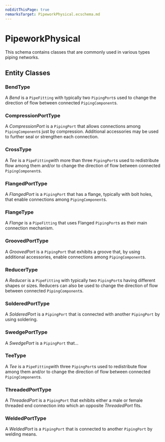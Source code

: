 ```yaml
---
noEditThisPage: true
remarksTarget: PipeworkPhysical.ecschema.md
---
```


# PipeworkPhysical

This schema contains classes that are commonly used in various types piping networks.

## Entity Classes

### BendType

A _Bend_ is a `PipeFitting` with typically two `PipingPort`s used to change the direction of flow between connected `PipingComponent`s.

### CompressionPortType

A _CompressionPort_ is a `PipingPort` that allows connections among `PipingComponent`s just by compression. Additional accessories may be used to further seal or strengthen each connection.

### CrossType

A _Tee_ is a `PipeFitting`with more than three `PipingPort`s used to redistribute flow among them and/or to change the direction of flow between connected `PipingComponent`s.

### FlangedPortType

A _FlangedPort_ is a `PipingPort` that has a flange, typically with bolt holes, that enable connections among `PipingComponent`s.

### FlangeType

A _Flange_ is a `PipeFitting` that uses Flanged `PipingPort`s as their main connection mechanism.

### GroovedPortType

A _GroovedPort_ is a `PipingPort` that exhibits a groove that, by using additional accessories, enable connections among `PipingComponent`s.

### ReducerType

A _Reducer_ is a `PipeFitting` with typically two `PipingPort`s having different shapes or sizes. Reducers can also be used to change the direction of flow between connected `PipingComponent`s.

### SolderedPortType

A _SolderedPort_ is a `PipingPort` that is connected with another `PipingPort` by using soldering.

### SwedgePortType

A _SwedgePort_ is a `PipingPort` that...

### TeeType

A _Tee_ is a `PipeFitting`with three `PipingPort`s used to redistribute flow among them and/or to change the direction of flow between connected `PipingComponent`s.

### ThreadedPortType

A _ThreadedPort_ is a `PipingPort` that exhibits either a male or female threaded end connection into which an opposite _ThreadedPort_ fits.

### WeldedPortType

A _WeldedPort_ is a `PipingPort` that is connected to another `PipingPort` by welding means.
